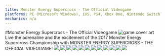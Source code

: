 ```yaml
---
title: Monster Energy Supercross - The Official Videogame
platforms: PC (Microsoft Windows), iOS, PS4, Xbox One, Nintendo Switch
mechanics: n/a
---
```

#Monster Energy Supercross - The Official Videogame
![game cover art](//images.igdb.com/igdb/image/upload/t_thumb/xr8ffbrddqkninrgxym0.jpg "Logo Title Text 1")
Live the adrenaline and the excitement of the 2017 Monster Energy Supercross Championship with MONSTER ENERGY SUPERCROSS - THE OFFICIAL VIDEOGAME!
<img src="//images.igdb.com/igdb/image/upload/t_thumb/erqfqnexseqvg0kbwoaj.jpg"/>,<img src="//images.igdb.com/igdb/image/upload/t_thumb/nsqjjxvnlzdlymp7me51.jpg"/>,<img src="//images.igdb.com/igdb/image/upload/t_thumb/rcop2tyubznbilgoxdpi.jpg"/>,<img src="//images.igdb.com/igdb/image/upload/t_thumb/iolsgfj7qufskgoolrml.jpg"/>,<img src="//images.igdb.com/igdb/image/upload/t_thumb/zkjm98ziyknkdkruzsqa.jpg"/>,<img src="//images.igdb.com/igdb/image/upload/t_thumb/vx4lkjo9vcdxqeoy6z75.jpg"/>,<img src="//images.igdb.com/igdb/image/upload/t_thumb/mjrzpnw02on34ffnnnrf.jpg"/>,<img src="//images.igdb.com/igdb/image/upload/t_thumb/ot5ajpdwjgy3bh2kd9av.jpg"/>,<img src="//images.igdb.com/igdb/image/upload/t_thumb/dtq8hh1cc0hggi2blh0n.jpg"/>,<img src="//images.igdb.com/igdb/image/upload/t_thumb/axaxvp4rty52goitpoau.jpg"/>,<img src="//images.igdb.com/igdb/image/upload/t_thumb/eiwqwumnmzc4yjzdcw3o.jpg"/>,<img src="//images.igdb.com/igdb/image/upload/t_thumb/sbtefsqvpxoe0wosmypa.jpg"/>
